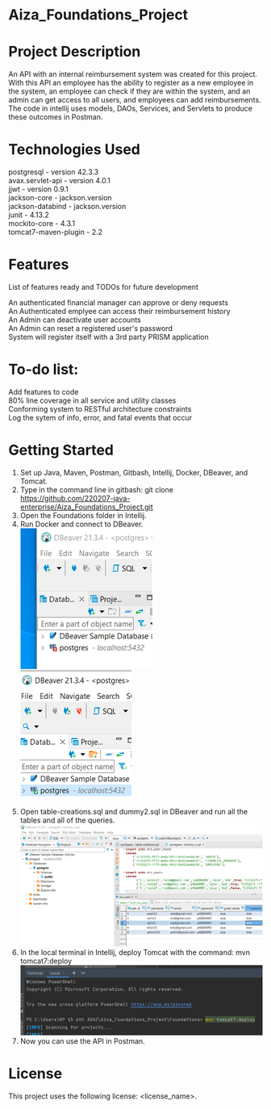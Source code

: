 # Aiza_Foundations_Project
# Project Description
An API with an internal reimbursement system was created for this project. With this API an employee has the ability to register as a new employee in the system, 
an employee can check if they are within the system, and an admin can get access to all users, and employees can add reimbursements. The code in
intellij uses models, DAOs, Services, and Servlets to produce these outcomes in Postman.

# Technologies Used
postgresql - version 42.3.3<br />
avax.servlet-api - version 4.0.1<br />
jjwt - version 0.9.1<br />
jackson-core - jackson.version<br />
jackson-databind - jackson.version<br />
junit - 4.13.2<br />
mockito-core - 4.3.1<br />
tomcat7-maven-plugin - 2.2<br />

# Features
List of features ready and TODOs for future development<br />

An authenticated financial manager can approve or deny requests<br />
An Authenticated emplyee can access their reimbursement history<br />
An Admin can deactivate user accounts<br />
An Admin can reset a registered user's password<br />
System will register itself with a 3rd party PRISM application<br />

# To-do list:

Add features to code<br />
80% line coverage in all service and utility classes<br />
Conforming system to RESTful architecture constraints<br />
Log the sytem of info, error, and fatal events that occur<br />

# Getting Started

1. Set up Java, Maven, Postman, Gitbash, Intellij, Docker, DBeaver, and Tomcat.
2. Type in the command line in gitbash: git clone https://github.com/220207-java-enterprise/Aiza_Foundations_Project.git 
3. Open the Foundations folder in Intellij.
4. Run Docker and connect to DBeaver. 
![](images/DB_not.PNG) 
![](images/DB_yes.PNG)
5.  Open table-creations.sql and dummy2.sql in DBeaver and run all the tables and all of the queries.
![](images/DB_table.PNG)
6. In the local terminal in Intellij, deploy Tomcat with the command: mvn tomcat7:deploy
![](images/Terminal_mvn.PNG)
7. Now you can use the API in Postman.

# License
This project uses the following license: <license_name>.
